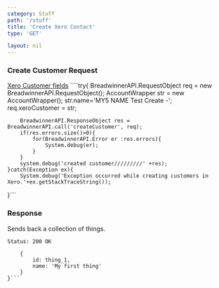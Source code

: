 ```yaml
---
category: Stuff
path: '/stuff'
title: 'Create Xero Contact'
type: 'GET'

layout: nil
---
```



### Create Customer Request
[Xero Customer fields](https://developer.xero.com/documentation/api/contacts#POST)
	````try{
		BreadwinnerAPI.RequestObject req = new  BreadwinnerAPI.RequestObject();	
		AccountWrapper str = new AccountWrapper();
		str.name='MY5 NAME Test Create -';             
		req.xeroCustomer = str;

		BreadwinnerAPI.ResponseObject res =  BreadwinnerAPI.call('createCustomer', req);
		if(res.errors.size()>0){
			for(BreadwinnerAPI.Error er :res.errors){
				System.debug(er); 
			}
		}
		system.debug('created customer/////////' +res);
	}catch(Exception ex){
		System.debug('Exception occurred while creating customers in Xero.'+ex.getStackTraceString());
}```
### Response

Sends back a collection of things.

```Status: 200 OK```
```{
    {
        id: thing_1,
        name: 'My first thing'
    }
}```

